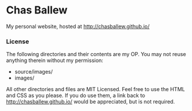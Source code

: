 # Chas Ballew

My personal website, hosted at <http://chasballew.github.io/>

### License
The following directories and their contents are my OP. You may not reuse anything therein without my permission:

* source/images/
* images/

All other directories and files are MIT Licensed. Feel free to use the HTML and CSS as you please. If you do use them, a link back to http://chasballew.github.io/ would be appreciated, but is not required.
